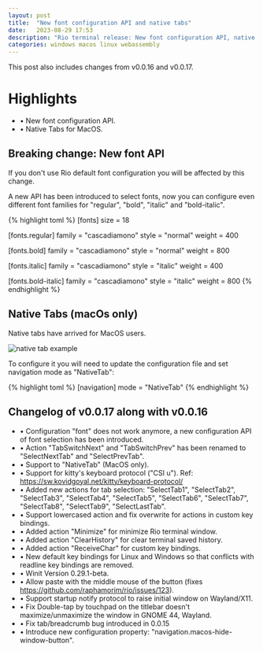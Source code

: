 ```yaml
---
layout: post
title:  "New font configuration API and native tabs"
date:   2023-08-29 17:53
description: "Rio terminal release: New font configuration API, native tabs, kitty keyboard protocol and other stuff."
categories: windows macos linux webassembly
---
```


This post also includes changes from v0.0.16 and v0.0.17.

# Highlights

- • New font configuration API.
- • Native Tabs for MacOS.

## Breaking change: New font API

If you don't use Rio default font configuration you will be affected by this change.

A new API has been introduced to select fonts, now you can configure even different font families for "regular", "bold", "italic" and "bold-italic".

{% highlight toml %}
[fonts]
size = 18

[fonts.regular]
family = "cascadiamono"
style = "normal"
weight = 400

[fonts.bold]
family = "cascadiamono"
style = "normal"
weight = 800

[fonts.italic]
family = "cascadiamono"
style = "italic"
weight = 400

[fonts.bold-italic]
family = "cascadiamono"
style = "italic"
weight = 800
{% endhighlight %}

## Native Tabs (macOs only)

Native tabs have arrived for MacOS users.

<img alt="native tab example" src="../../rio/assets/posts/0.0.17/demo-native-tabs.png"/>

To configure it you will need to update the configuration file and set navigation mode as "NativeTab":

{% highlight toml %}
[navigation]
mode = "NativeTab"
{% endhighlight %}

## Changelog of v0.0.17 along with v0.0.16

- • Configuration "font" does not work anymore, a new configuration API of font selection has been introduced.
- • Action "TabSwitchNext" and "TabSwitchPrev" has been renamed to "SelectNextTab" and "SelectPrevTab".
- • Support to "NativeTab" (MacOS only).
- • Support for kitty's keyboard protocol ("CSI u"). Ref: https://sw.kovidgoyal.net/kitty/keyboard-protocol/
- • Added new actions for tab selection: "SelectTab1", "SelectTab2", "SelectTab3", "SelectTab4", "SelectTab5", "SelectTab6", "SelectTab7", "SelectTab8", "SelectTab9", "SelectLastTab".
- • Support lowercased action and fix overwrite for actions in custom key bindings.
- • Added action "Minimize" for minimize Rio terminal window.
- • Added action "ClearHistory" for clear terminal saved history.
- • Added action "ReceiveChar" for custom key bindings.
- • New default key bindings for Linux and Windows so that conflicts with readline key bindings are removed.
- • Winit Version 0.29.1-beta.
- • Allow paste with the middle mouse of the button (fixes https://github.com/raphamorim/rio/issues/123).
- • Support startup notify protocol to raise initial window on Wayland/X11.
- • Fix Double-tap by touchpad on the titlebar doesn't maximize/unmaximize the window in GNOME 44, Wayland.
- • Fix tab/breadcrumb bug introduced in 0.0.15
- • Introduce new configuration property: "navigation.macos-hide-window-button".